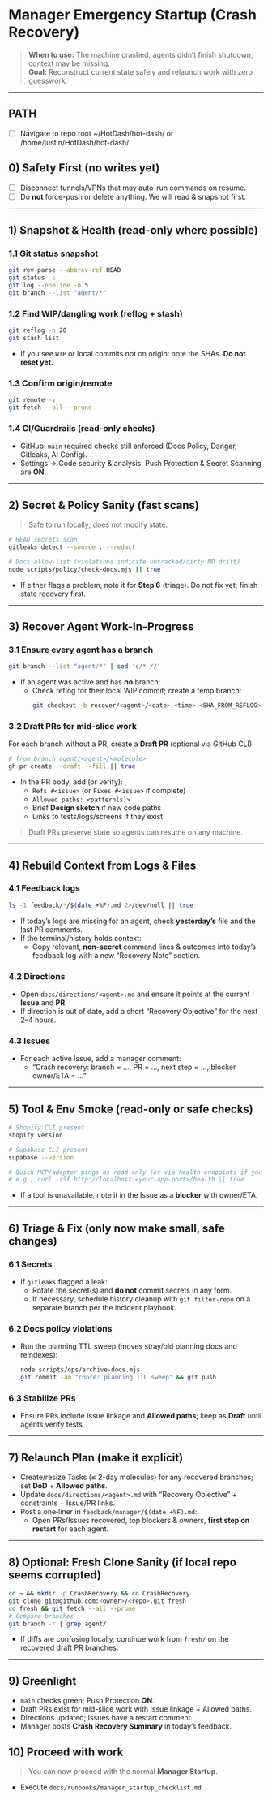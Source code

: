 
# Manager Emergency Startup (Crash Recovery)

> **When to use:** The machine crashed, agents didn’t finish shutdown, context may be missing.  
> **Goal:** Reconstruct current state safely and relaunch work with zero guesswork.

---
## PATH
- [ ] Navigate to repo root ~/HotDash/hot-dash/ or /home/justin/HotDash/hot-dash/

## 0) Safety First (no writes yet)
- [ ] Disconnect tunnels/VPNs that may auto-run commands on resume.
- [ ] Do **not** force-push or delete anything. We will read & snapshot first.

---

## 1) Snapshot & Health (read-only where possible)

### 1.1 Git status snapshot
```bash
git rev-parse --abbrev-ref HEAD
git status -s
git log --oneline -n 5
git branch --list "agent/*"
```

### 1.2 Find WIP/dangling work (reflog + stash)
```bash
git reflog -n 20
git stash list
```
- If you see `WIP` or local commits not on origin: note the SHAs. **Do not reset yet.**

### 1.3 Confirm origin/remote
```bash
git remote -v
git fetch --all --prune
```

### 1.4 CI/Guardrails (read-only checks)
- GitHub: `main` required checks still enforced (Docs Policy, Danger, Gitleaks, AI Config).
- Settings → Code security & analysis: Push Protection & Secret Scanning are **ON**.

---

## 2) Secret & Policy Sanity (fast scans)

> Safe to run locally; does not modify state.

```bash
# HEAD secrets scan
gitleaks detect --source . --redact

# Docs allow-list (violations indicate untracked/dirty MD drift)
node scripts/policy/check-docs.mjs || true
```

- If either flags a problem, note it for **Step 6** (triage). Do not fix yet; finish state recovery first.

---

## 3) Recover Agent Work-In-Progress

### 3.1 Ensure every agent has a branch
```bash
git branch --list "agent/*" | sed 's/* //'
```
- If an agent was active and has **no** branch:
  - Check reflog for their local WIP commit; create a temp branch:
    ```bash
    git checkout -b recover/<agent>/<date>-<time> <SHA_FROM_REFLOG>
    ```

### 3.2 Draft PRs for mid-slice work
For each branch without a PR, create a **Draft PR** (optional via GitHub CLI):
```bash
# from branch agent/<agent>/<molecule>
gh pr create --draft --fill || true
```
- In the PR body, add (or verify):
  - `Refs #<issue>` (or `Fixes #<issue>` if complete)
  - `Allowed paths: <pattern(s)>`
  - Brief **Design sketch** if new code paths
  - Links to tests/logs/screens if they exist

> Draft PRs preserve state so agents can resume on any machine.

---

## 4) Rebuild Context from Logs & Files

### 4.1 Feedback logs
```bash
ls -1 feedback/*/$(date +%F).md 2>/dev/null || true
```
- If today’s logs are missing for an agent, check **yesterday’s** file and the last PR comments.
- If the terminal/history holds context:
  - Copy relevant, **non-secret** command lines & outcomes into today’s feedback log with a new “Recovery Note” section.

### 4.2 Directions
- Open `docs/directions/<agent>.md` and ensure it points at the current **Issue** and **PR**.
- If direction is out of date, add a short “Recovery Objective” for the next 2–4 hours.

### 4.3 Issues
- For each active Issue, add a manager comment:
  - “Crash recovery: branch = …, PR = …, next step = …, blocker owner/ETA = …”

---

## 5) Tool & Env Smoke (read-only or safe checks)

```bash
# Shopify CLI present
shopify version

# Supabase CLI present
supabase --version

# Quick MCP/adapter pings as read-only (or via health endpoints if you have them)
# e.g., curl -sSf http://localhost:<your-app-port>/health || true
```

- If a tool is unavailable, note it in the Issue as a **blocker** with owner/ETA.

---

## 6) Triage & Fix (only now make small, safe changes)

### 6.1 Secrets
- If `gitleaks` flagged a leak:
  - Rotate the secret(s) and **do not** commit secrets in any form.
  - If necessary, schedule history cleanup with `git filter-repo` on a separate branch per the incident playbook.

### 6.2 Docs policy violations
- Run the planning TTL sweep (moves stray/old planning docs and reindexes):
  ```bash
  node scripts/ops/archive-docs.mjs
  git commit -am "chore: planning TTL sweep" && git push
  ```

### 6.3 Stabilize PRs
- Ensure PRs include Issue linkage and **Allowed paths**; keep as **Draft** until agents verify tests.

---

## 7) Relaunch Plan (make it explicit)

- Create/resize Tasks (≤ 2-day molecules) for any recovered branches; set **DoD** + **Allowed paths**.
- Update `docs/directions/<agent>.md` with “Recovery Objective” + constraints + Issue/PR links.
- Post a one‑liner in `feedback/manager/$(date +%F).md`:
  - Open PRs/Issues recovered, top blockers & owners, **first step on restart** for each agent.

---

## 8) Optional: Fresh Clone Sanity (if local repo seems corrupted)

```bash
cd ~ && mkdir -p CrashRecovery && cd CrashRecovery
git clone git@github.com:<owner>/<repo>.git fresh
cd fresh && git fetch --all --prune
# Compare branches
git branch -r | grep agent/
```

- If diffs are confusing locally, continue work from `fresh/` on the recovered draft PR branches.

---

## 9) Greenlight

- `main` checks green; Push Protection **ON**.
- Draft PRs exist for mid-slice work with Issue linkage + Allowed paths.
- Directions updated; Issues have a restart comment.
- Manager posts **Crash Recovery Summary** in today’s feedback.

## 10) Proceed with work
> You can now proceed with the normal **Manager Startup**.
- Execute `docs/runbooks/manager_startup_checklist.md` 

